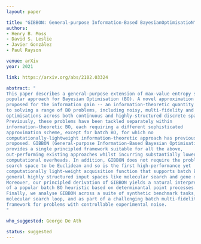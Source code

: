 ```yaml
---
layout: paper

title: "GIBBON: General-purpose Information-Based BayesianOptimisatioN"
authors:
- Henry B. Moss
- David S. Leslie
- Javier González
- Paul Rayson

venue: arXiv
year: 2021

link: https://arxiv.org/abs/2102.03324

abstract: "
This paper describes a general-purpose extension of max-value entropy search, a
popular approach for Bayesian Optimisation (BO). A novel approximation is
proposed for the information gain -- an information-theoretic quantity central
to solving a range of BO problems, including noisy, multi-fidelity and batch
optimisations across both continuous and highly-structured discrete spaces.
Previously, these problems have been tackled separately within
information-theoretic BO, each requiring a different sophisticated
approximation scheme, except for batch BO, for which no
computationally-lightweight information-theoretic approach has previously been
proposed. GIBBON (General-purpose Information-Based Bayesian OptimisatioN)
provides a single principled framework suitable for all the above,
out-performing existing approaches whilst incurring substantially lower
computational overheads. In addition, GIBBON does not require the problem's
search space to be Euclidean and so is the first high-performance yet
computationally light-weight acquisition function that supports batch BO over
general highly structured input spaces like molecular search and gene design.
Moreover, our principled derivation of GIBBON yields a natural interpretation
of a popular batch BO heuristic based on determinantal point processes.
Finally, we analyse GIBBON across a suite of synthetic benchmark tasks, a
molecular search loop, and as part of a challenging batch multi-fidelity
framework for problems with controllable experimental noise. 
"

who_suggested: George De Ath

status: suggested
---
```

